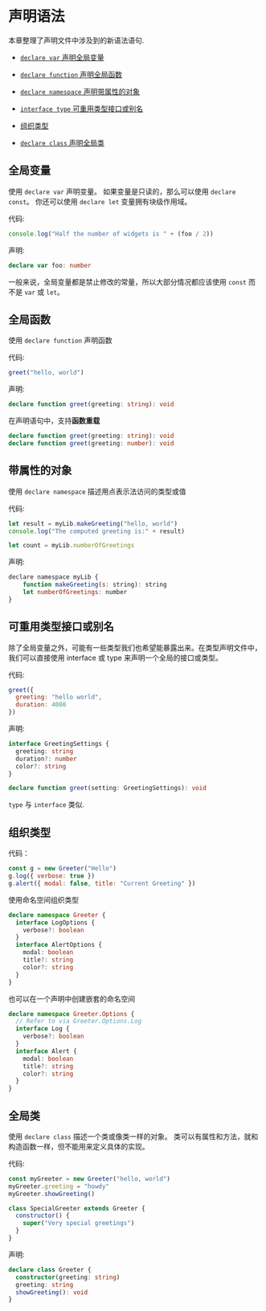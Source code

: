 # 声明语法

本章整理了声明文件中涉及到的新语法语句.

* [`declare var` 声明全局变量](/project/declaration-syntax.html#全局变量)

* [`declare function` 声明全局函数](/project/declaration-syntax.html#全局函数)

* [`declare namespace` 声明带属性的对象](/project/declaration-syntax.html#带属性的对象)

* [`interface type` 可重用类型接口或别名](/project/declaration-syntax.html#可重用类型接口或别名)

* [组织类型](/project/declaration-syntax.html#组织类型)

* [`declare class` 声明全局类](/project/declaration-syntax.html#全局类)

## 全局变量


使用 `declare var` 声明变量。 如果变量是只读的，那么可以使用 `declare const`。 你还可以使用 `declare let` 变量拥有块级作用域。

代码:

```js
console.log("Half the number of widgets is " + (foo / 2))
```

声明:

```ts
declare var foo: number
```

一般来说，全局变量都是禁止修改的常量，所以大部分情况都应该使用 `const` 而不是 `var` 或 `let`。

## 全局函数

使用 `declare function` 声明函数

代码:

```js
greet("hello, world")
```

声明:

```ts
declare function greet(greeting: string): void
```

在声明语句中，支持**函数重载**

```ts
declare function greet(greeting: string): void
declare function greet(greeting: number): void
```

## 带属性的对象

使用 `declare namespace` 描述用点表示法访问的类型或值

代码:

```js
let result = myLib.makeGreeting("hello, world")
console.log("The computed greeting is:" + result)

let count = myLib.numberOfGreetings
```

声明:

```js
declare namespace myLib {
    function makeGreeting(s: string): string
    let numberOfGreetings: number
}
```

## 可重用类型接口或别名

除了全局变量之外，可能有一些类型我们也希望能暴露出来。在类型声明文件中，我们可以直接使用 interface 或 type 来声明一个全局的接口或类型。

代码:

```js
greet({
  greeting: "hello world",
  duration: 4000
})
```

声明:

```ts
interface GreetingSettings {
  greeting: string
  duration?: number
  color?: string
}

declare function greet(setting: GreetingSettings): void
```

`type` 与 `interface` 类似.

## 组织类型

代码：

```js
const g = new Greeter("Hello")
g.log({ verbose: true })
g.alert({ modal: false, title: "Current Greeting" })
```

使用命名空间组织类型

```ts
declare namespace Greeter {
  interface LogOptions {
    verbose?: boolean
  }
  interface AlertOptions {
    modal: boolean
    title?: string
    color?: string
  }
}
```

也可以在一个声明中创建嵌套的命名空间

```ts
declare namespace Greeter.Options {
  // Refer to via Greeter.Options.Log
  interface Log {
    verbose?: boolean
  }
  interface Alert {
    modal: boolean
    title?: string
    color?: string
  }
}
```

## 全局类


使用 `declare class` 描述一个类或像类一样的对象。 类可以有属性和方法，就和构造函数一样，但不能用来定义具体的实现。

代码:

```js
const myGreeter = new Greeter("hello, world")
myGreeter.greeting = "howdy"
myGreeter.showGreeting()

class SpecialGreeter extends Greeter {
  constructor() {
    super("Very special greetings")
  }
}
```

声明:

```ts
declare class Greeter {
  constructor(greeting: string)
  greeting: string
  showGreeting(): void
}
```